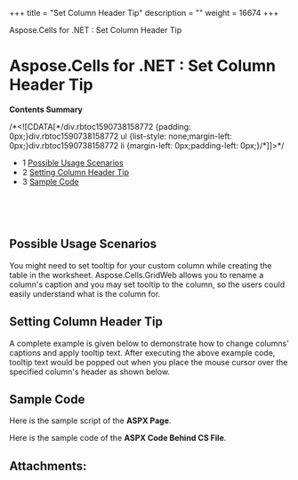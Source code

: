 +++
title = "Set Column Header Tip" 
description = "" 
weight = 16674 
+++

Aspose.Cells for .NET : Set Column Header Tip  

# Aspose.Cells for .NET : Set Column Header Tip


**Contents Summary**

/\*<!\[CDATA\[\*/div.rbtoc1590738158772 {padding: 0px;}div.rbtoc1590738158772 ul {list-style: none;margin-left: 0px;}div.rbtoc1590738158772 li {margin-left: 0px;padding-left: 0px;}/\*\]\]>\*/

*   1 [Possible Usage Scenarios](#SetColumnHeaderTip-PossibleUsageScenarios)
*   2 [Setting Column Header Tip](#SetColumnHeaderTip-SettingColumnHeaderTip)
*   3 [Sample Code](#SetColumnHeaderTip-SampleCode)

 

 

## Possible Usage Scenarios

You might need to set tooltip for your custom column while creating the table in the worksheet. Aspose.Cells.GridWeb allows you to rename a column's caption and you may set tooltip to the column, so the users could easily understand what is the column for.

## Setting Column Header Tip

A complete example is given below to demonstrate how to change columns' captions and apply tooltip text. After executing the above example code, tooltip text would be popped out when you place the mouse cursor over the specified column's header as shown below.


## Sample Code

Here is the sample script of the **ASPX Page**.

Here is the sample code of the **ASPX Code Behind CS File**.

## Attachments:


